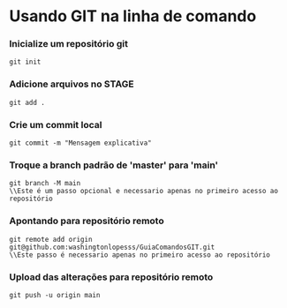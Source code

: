 # Usando GIT na linha de comando

### Inicialize um repositório git
    git init

### Adicione arquivos no STAGE

    git add .

### Crie um commit local
    git commit -m "Mensagem explicativa"

### Troque a branch padrão de 'master' para 'main'
    git branch -M main
    \\Este é um passo opcional e necessario apenas no primeiro acesso ao repositório

### Apontando para repositório remoto
    git remote add origin git@github.com:washingtonlopesss/GuiaComandosGIT.git
    \\Este passo é necessario apenas no primeiro acesso ao repositório

### Upload das alterações para repositório remoto
    git push -u origin main